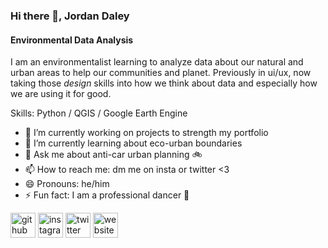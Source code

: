 ### Hi there 👋, Jordan Daley
#### Environmental Data Analysis
I am an environmentalist learning to analyze data about our natural and urban areas to help our communities and planet. Previously in ui/ux, now taking those *design* skills into how we think about data and especially how we are using it for good. 

Skills: Python / QGIS / Google Earth Engine

- 🔭 I’m currently working on projects to strength my portfolio 
- 🌱 I’m currently learning about eco-urban boundaries 
- 💬 Ask me about anti-car urban planning 🚲 
- 📫 How to reach me: dm me on insta or twitter <3 
- 😄 Pronouns: he/him 
- ⚡ Fun fact: I am a professional dancer 💃  


[<img src='https://cdn.jsdelivr.net/npm/simple-icons@3.0.1/icons/github.svg' alt='github' height='40'>](https://github.com/jordidaley)  [<img src='https://cdn.jsdelivr.net/npm/simple-icons@3.0.1/icons/instagram.svg' alt='instagram' height='40'>](https://www.instagram.com/jordidaley/)  [<img src='https://cdn.jsdelivr.net/npm/simple-icons@3.0.1/icons/twitter.svg' alt='twitter' height='40'>](https://twitter.com/jordidaley)  [<img src='https://cdn.jsdelivr.net/npm/simple-icons@3.0.1/icons/icloud.svg' alt='website' height='40'>](www.jordandaley.co)  


